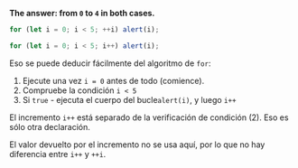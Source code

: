 **The answer: from `0` to `4` in both cases.**

```js run
for (let i = 0; i < 5; ++i) alert(i);

for (let i = 0; i < 5; i++) alert(i);
```

Eso se puede deducir fácilmente del algoritmo de `for`:

1. Ejecute una vez `i = 0` antes de todo (comience).
2. Compruebe la condición `i < 5`
3. Si `true` - ejecuta el cuerpo del bucle`alert(i)`, y luego `i++`

El incremento `i++` está separado de la verificación de condición (2). Eso es sólo otra declaración.

El valor devuelto por el incremento no se usa aquí, por lo que no hay diferencia entre `i++` y `++i`.
